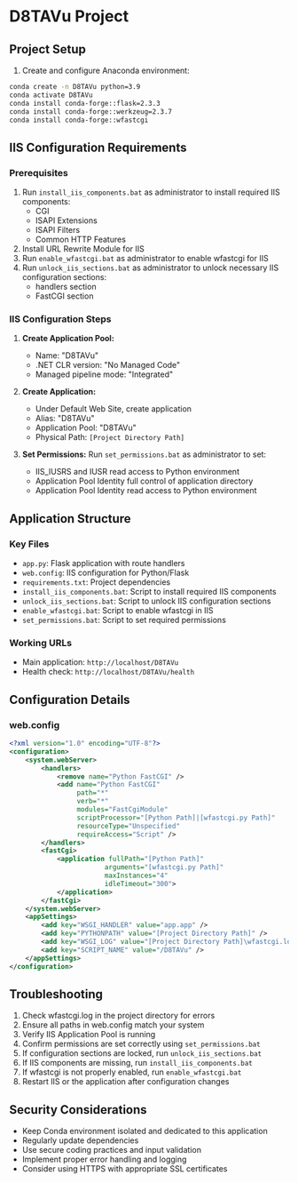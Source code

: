 # D8TAVu Project

## Project Setup
1. Create and configure Anaconda environment:
```bash
conda create -n D8TAVu python=3.9
conda activate D8TAVu
conda install conda-forge::flask=2.3.3
conda install conda-forge::werkzeug=2.3.7
conda install conda-forge::wfastcgi
```

## IIS Configuration Requirements

### Prerequisites
1. Run `install_iis_components.bat` as administrator to install required IIS components:
   - CGI
   - ISAPI Extensions
   - ISAPI Filters
   - Common HTTP Features
2. Install URL Rewrite Module for IIS
3. Run `enable_wfastcgi.bat` as administrator to enable wfastcgi for IIS
4. Run `unlock_iis_sections.bat` as administrator to unlock necessary IIS configuration sections:
   - handlers section
   - FastCGI section

### IIS Configuration Steps

1. **Create Application Pool:**
   - Name: "D8TAVu"
   - .NET CLR version: "No Managed Code"
   - Managed pipeline mode: "Integrated"

2. **Create Application:**
   - Under Default Web Site, create application
   - Alias: "D8TAVu"
   - Application Pool: "D8TAVu"
   - Physical Path: `[Project Directory Path]`

3. **Set Permissions:**
   Run `set_permissions.bat` as administrator to set:
   - IIS_IUSRS and IUSR read access to Python environment
   - Application Pool Identity full control of application directory
   - Application Pool Identity read access to Python environment

## Application Structure

### Key Files
- `app.py`: Flask application with route handlers
- `web.config`: IIS configuration for Python/Flask
- `requirements.txt`: Project dependencies
- `install_iis_components.bat`: Script to install required IIS components
- `unlock_iis_sections.bat`: Script to unlock IIS configuration sections
- `enable_wfastcgi.bat`: Script to enable wfastcgi in IIS
- `set_permissions.bat`: Script to set required permissions

### Working URLs
- Main application: `http://localhost/D8TAVu`
- Health check: `http://localhost/D8TAVu/health`

## Configuration Details

### web.config
```xml
<?xml version="1.0" encoding="UTF-8"?>
<configuration>
    <system.webServer>
        <handlers>
            <remove name="Python FastCGI" />
            <add name="Python FastCGI"
                 path="*"
                 verb="*"
                 modules="FastCgiModule"
                 scriptProcessor="[Python Path]|[wfastcgi.py Path]"
                 resourceType="Unspecified"
                 requireAccess="Script" />
        </handlers>
        <fastCgi>
            <application fullPath="[Python Path]"
                        arguments="[wfastcgi.py Path]"
                        maxInstances="4"
                        idleTimeout="300">
            </application>
        </fastCgi>
    </system.webServer>
    <appSettings>
        <add key="WSGI_HANDLER" value="app.app" />
        <add key="PYTHONPATH" value="[Project Directory Path]" />
        <add key="WSGI_LOG" value="[Project Directory Path]\wfastcgi.log" />
        <add key="SCRIPT_NAME" value="/D8TAVu" />
    </appSettings>
</configuration>
```

## Troubleshooting
1. Check wfastcgi.log in the project directory for errors
2. Ensure all paths in web.config match your system
3. Verify IIS Application Pool is running
4. Confirm permissions are set correctly using `set_permissions.bat`
5. If configuration sections are locked, run `unlock_iis_sections.bat`
6. If IIS components are missing, run `install_iis_components.bat`
7. If wfastcgi is not properly enabled, run `enable_wfastcgi.bat`
8. Restart IIS or the application after configuration changes

## Security Considerations
- Keep Conda environment isolated and dedicated to this application
- Regularly update dependencies
- Use secure coding practices and input validation
- Implement proper error handling and logging
- Consider using HTTPS with appropriate SSL certificates
